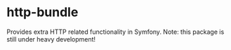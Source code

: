 # http-bundle
Provides extra HTTP related functionality in Symfony. Note: this package is still under heavy development!
